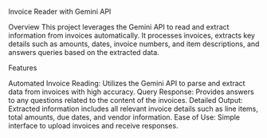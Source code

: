 Invoice Reader with Gemini API

Overview
This project leverages the Gemini API to read and extract information from invoices automatically. It processes invoices, extracts key details such as amounts, dates, invoice numbers, and item descriptions, and answers queries based on the extracted data.


Features

Automated Invoice Reading: Utilizes the Gemini API to parse and extract data from invoices with high accuracy.
Query Response: Provides answers to any questions related to the content of the invoices.
Detailed Output: Extracted information includes all relevant invoice details such as line items, total amounts, due dates, and vendor information.
Ease of Use: Simple interface to upload invoices and receive responses.
